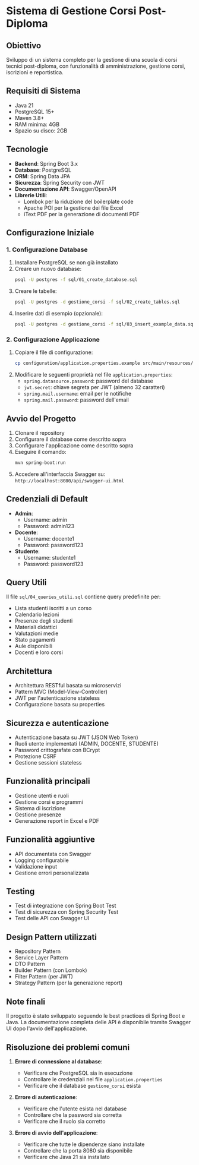 # Sistema di Gestione Corsi Post-Diploma

## Obiettivo
Sviluppo di un sistema completo per la gestione di una scuola di corsi tecnici post-diploma, con funzionalità di amministrazione, gestione corsi, iscrizioni e reportistica.

## Requisiti di Sistema
- Java 21
- PostgreSQL 15+
- Maven 3.8+
- RAM minima: 4GB
- Spazio su disco: 2GB

## Tecnologie
- **Backend**: Spring Boot 3.x
- **Database**: PostgreSQL
- **ORM**: Spring Data JPA
- **Sicurezza**: Spring Security con JWT
- **Documentazione API**: Swagger/OpenAPI
- **Librerie Utili**: 
  - Lombok per la riduzione del boilerplate code
  - Apache POI per la gestione dei file Excel
  - iText PDF per la generazione di documenti PDF

## Configurazione Iniziale

### 1. Configurazione Database
1. Installare PostgreSQL se non già installato
2. Creare un nuovo database:
   ```bash
   psql -U postgres -f sql/01_create_database.sql
   ```
3. Creare le tabelle:
   ```bash
   psql -U postgres -d gestione_corsi -f sql/02_create_tables.sql
   ```
4. Inserire dati di esempio (opzionale):
   ```bash
   psql -U postgres -d gestione_corsi -f sql/03_insert_example_data.sql
   ```

### 2. Configurazione Applicazione
1. Copiare il file di configurazione:
   ```bash
   cp configuration/application.properties.example src/main/resources/application.properties
   ```
2. Modificare le seguenti proprietà nel file `application.properties`:
   - `spring.datasource.password`: password del database
   - `jwt.secret`: chiave segreta per JWT (almeno 32 caratteri)
   - `spring.mail.username`: email per le notifiche
   - `spring.mail.password`: password dell'email

## Avvio del Progetto
1. Clonare il repository
2. Configurare il database come descritto sopra
3. Configurare l'applicazione come descritto sopra
4. Eseguire il comando:
   ```bash
   mvn spring-boot:run
   ```
5. Accedere all'interfaccia Swagger su: `http://localhost:8080/api/swagger-ui.html`

## Credenziali di Default
- **Admin**:
  - Username: admin
  - Password: admin123
- **Docente**:
  - Username: docente1
  - Password: password123
- **Studente**:
  - Username: studente1
  - Password: password123

## Query Utili
Il file `sql/04_queries_utili.sql` contiene query predefinite per:
- Lista studenti iscritti a un corso
- Calendario lezioni
- Presenze degli studenti
- Materiali didattici
- Valutazioni medie
- Stato pagamenti
- Aule disponibili
- Docenti e loro corsi

## Architettura
- Architettura RESTful basata su microservizi
- Pattern MVC (Model-View-Controller)
- JWT per l'autenticazione stateless
- Configurazione basata su properties

## Sicurezza e autenticazione
- Autenticazione basata su JWT (JSON Web Token)
- Ruoli utente implementati (ADMIN, DOCENTE, STUDENTE)
- Password crittografate con BCrypt
- Protezione CSRF
- Gestione sessioni stateless

## Funzionalità principali
- Gestione utenti e ruoli
- Gestione corsi e programmi
- Sistema di iscrizione
- Gestione presenze
- Generazione report in Excel e PDF

## Funzionalità aggiuntive
- API documentata con Swagger
- Logging configurabile
- Validazione input
- Gestione errori personalizzata

## Testing
- Test di integrazione con Spring Boot Test
- Test di sicurezza con Spring Security Test
- Test delle API con Swagger UI

## Design Pattern utilizzati
- Repository Pattern
- Service Layer Pattern
- DTO Pattern
- Builder Pattern (con Lombok)
- Filter Pattern (per JWT)
- Strategy Pattern (per la generazione report)

## Note finali
Il progetto è stato sviluppato seguendo le best practices di Spring Boot e Java. La documentazione completa delle API è disponibile tramite Swagger UI dopo l'avvio dell'applicazione.

## Risoluzione dei problemi comuni
1. **Errore di connessione al database**:
   - Verificare che PostgreSQL sia in esecuzione
   - Controllare le credenziali nel file `application.properties`
   - Verificare che il database `gestione_corsi` esista

2. **Errore di autenticazione**:
   - Verificare che l'utente esista nel database
   - Controllare che la password sia corretta
   - Verificare che il ruolo sia corretto

3. **Errore di avvio dell'applicazione**:
   - Verificare che tutte le dipendenze siano installate
   - Controllare che la porta 8080 sia disponibile
   - Verificare che Java 21 sia installato
